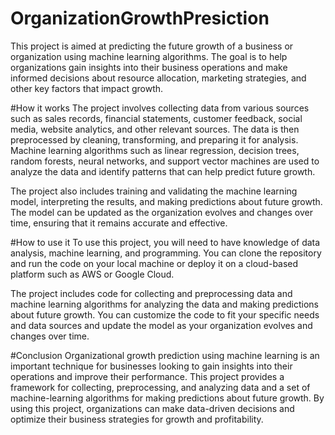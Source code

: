 # OrganizationGrowthPresiction
This project is aimed at predicting the future growth of a business or organization using machine learning algorithms. The goal is to help organizations gain insights into their business operations and make informed decisions about resource allocation, marketing strategies, and other key factors that impact growth.

#How it works
The project involves collecting data from various sources such as sales records, financial statements, customer feedback, social media, website analytics, and other relevant sources. The data is then preprocessed by cleaning, transforming, and preparing it for analysis. Machine learning algorithms such as linear regression, decision trees, random forests, neural networks, and support vector machines are used to analyze the data and identify patterns that can help predict future growth.

The project also includes training and validating the machine learning model, interpreting the results, and making predictions about future growth. The model can be updated as the organization evolves and changes over time, ensuring that it remains accurate and effective.

#How to use it
To use this project, you will need to have knowledge of data analysis, machine learning, and programming. You can clone the repository and run the code on your local machine or deploy it on a cloud-based platform such as AWS or Google Cloud.

The project includes code for collecting and preprocessing data and machine learning algorithms for analyzing the data and making predictions about future growth. You can customize the code to fit your specific needs and data sources and update the model as your organization evolves and changes over time.

#Conclusion
Organizational growth prediction using machine learning is an important technique for businesses looking to gain insights into their operations and improve their performance. This project provides a framework for collecting, preprocessing, and analyzing data and a set of machine-learning algorithms for making predictions about future growth. By using this project, organizations can make data-driven decisions and optimize their business strategies for growth and profitability.
